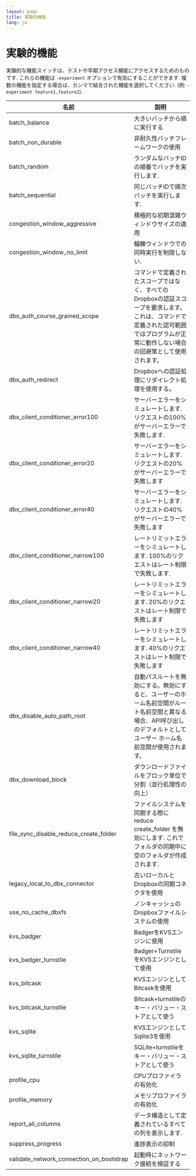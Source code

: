 ```yaml
---
layout: page
title: 実験的機能
lang: ja
---
```


# 実験的機能

実験的な機能スイッチは、テストや早期アクセス機能にアクセスするためのものです. これらの機能は `-experiment`
オプションで有効にすることができます. 複数の機能を指定する場合は、カンマで結合された機能を選択してください. (例:
`-experiment feature1,feature2`).

| 名前                                       | 説明                                                                                             |
|------------------------------------------|------------------------------------------------------------------------------------------------|
| batch_balance                            | 大きいバッチから順に実行する                                                                                 |
| batch_non_durable                        | 非耐久性バッチフレームワークの使用                                                                              |
| batch_random                             | ランダムなバッチIDの順番でバッチを実行します.                                                                       |
| batch_sequential                         | 同じバッチIDで順次バッチを実行します.                                                                           |
| congestion_window_aggressive             | 積極的な初期混雑ウィンドウサイズの適用                                                                            |
| congestion_window_no_limit               | 輻輳ウィンドウでの同時実行を制限しない.                                                                           |
| dbx_auth_course_grained_scope            | コマンドで定義されたスコープではなく、すべてのDropboxの認証スコープを要求します。これは、コマンドで定義された認可範囲ではプログラムが正常に動作しない場合の回避策として使用されます。 |
| dbx_auth_redirect                        | Dropboxへの認証処理にリダイレクト処理を使用する。                                                                   |
| dbx_client_conditioner_error100          | サーバーエラーをシミュレートします. リクエストの100%がサーバーエラーで失敗します.                                                   |
| dbx_client_conditioner_error20           | サーバーエラーをシミュレートします. リクエストの20%がサーバーエラーで失敗します                                                     |
| dbx_client_conditioner_error40           | サーバーエラーをシミュレートします. リクエストの40%がサーバーエラーで失敗します                                                     |
| dbx_client_conditioner_narrow100         | レートリミットエラーをシミュレートします. 100%のリクエストはレート制限で失敗します.                                                  |
| dbx_client_conditioner_narrow20          | レートリミットエラーをシミュレートします. 20%のリクエストはレート制限で失敗します                                                    |
| dbx_client_conditioner_narrow40          | レートリミットエラーをシミュレートします. 40%のリクエストはレート制限で失敗します                                                    |
| dbx_disable_auto_path_root               | 自動パスルートを無効にする。無効にすると、ユーザーのホーム名前空間がルート名前空間と異なる場合、API呼び出しのデフォルトとしてユーザー ホーム名前空間が使用されます。           |
| dbx_download_block                       | ダウンロードファイルをブロック単位で分割（並行処理性の向上）                                                                 |
| file_sync_disable_reduce_create_folder   | ファイルシステムを同期する際に reduce create_folder を無効にします. これでフォルダの同期中に空のフォルダが作成されます.                       |
| legacy_local_to_dbx_connector            | 古いローカルとDropboxの同期コネクタを使用                                                                       |
| use_no_cache_dbxfs                       | ノンキャッシュのDropboxファイルシステムの使用                                                                     |
| kvs_badger                               | BadgerをKVSエンジンに使用                                                                              |
| kvs_badger_turnstile                     | Badger+TurnstileをKVSエンジンとして使用                                                                  |
| kvs_bitcask                              | KVSエンジンとしてBitcaskを使用                                                                           |
| kvs_bitcask_turnstile                    | Bitcask+turnstileのキー・バリュー・ストアとして使う                                                             |
| kvs_sqlite                               | KVSエンジンとしてSqlite3を使用                                                                           |
| kvs_sqlite_turnstile                     | SQLite+turnstileをキー・バリュー・ストアとして使う                                                              |
| profile_cpu                              | CPUプロファイラの有効化                                                                                  |
| profile_memory                           | メモリプロファイラの有効化                                                                                  |
| report_all_columns                       | データ構造として定義されているすべての列を表示します.                                                                    |
| suppress_progress                        | 進捗表示の抑制                                                                                        |
| validate_network_connection_on_bootstrap | 起動時にネットワーク接続を検証する                                                                              |


